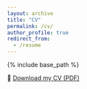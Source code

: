 ```yaml
---
layout: archive
title: "CV"
permalink: /cv/
author_profile: true
redirect_from:
  - /resume
---
```


{% include base_path %}

📝 [Download my CV (PDF)](./assets/Argentin_CV_2025.pdf)
